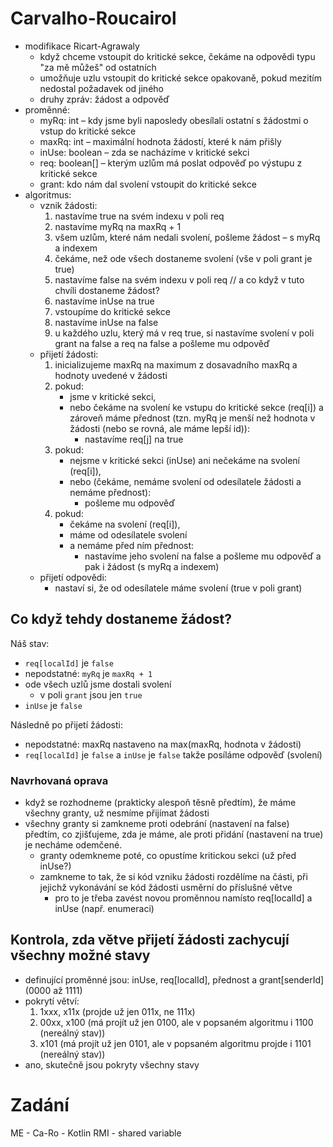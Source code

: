 # Carvalho-Roucairol
- modifikace Ricart-Agrawaly
    - když chceme vstoupit do kritické sekce, čekáme na odpovědi typu "za mě můžeš" od ostatních
    - umožňuje uzlu vstoupit do kritické sekce opakovaně, pokud mezitím nedostal požadavek od jiného
    - druhy zpráv: žádost a odpověď
- proměnné:
    - myRq: int – kdy jsme byli naposledy obesílali ostatní s žádostmi o vstup do kritické sekce
    - maxRq: int – maximální hodnota žádostí, které k nám přišly
    - inUse: boolean – zda se nacházíme v kritické sekci
    - req: boolean\[\] – kterým uzlům má poslat odpověď po výstupu z kritické sekce
    - grant: kdo nám dal svolení vstoupit do kritické sekce
- algoritmus:
    - vznik žádosti:
        1. nastavíme true na svém indexu v poli req
        2. nastavíme myRq na maxRq + 1
        3. všem uzlům, které nám nedali svolení, pošleme žádost – s myRq a indexem
        4. čekáme, než ode všech dostaneme svolení (vše v poli grant je true)
        5. nastavíme false na svém indexu v poli req // a co když v tuto chvíli dostaneme žádost?
        6. nastavíme inUse na true
        7. vstoupíme do kritické sekce
        8. nastavíme inUse na false
        9. u každého uzlu, který má v req true, si nastavíme svolení v poli grant na false a req na false a pošleme mu odpověď
    - přijetí žádosti:
        1. inicializujeme maxRq na maximum z dosavadního maxRq a hodnoty uvedené v žádosti
        2. pokud:
           - jsme v kritické sekci,
           - nebo čekáme na svolení ke vstupu do kritické sekce (req\[i\]) a zároveň máme přednost (tzn. myRq je menší než hodnota v žádosti (nebo se rovná, ale máme lepší id)):
               - nastavíme req\[j\] na true
        3. pokud:
           - nejsme v kritické sekci (inUse) ani nečekáme na svolení (req\[i\]),
           - nebo (čekáme, nemáme svolení od odesílatele žádosti a nemáme přednost):
             - pošleme mu odpověď
        4. pokud:
           - čekáme na svolení (req\[i\]),
           - máme od odesílatele svolení
           - a nemáme před ním přednost:
             - nastavíme jeho svolení na false a pošleme mu odpověď a pak i žádost (s myRq a indexem)
    - přijetí odpovědi:
        - nastaví si, že od odesílatele máme svolení (true v poli grant)

## Co když tehdy dostaneme žádost?
Náš stav:
- <code>req[localId]</code> je <code>false</code>
- nepodstatné: <code>myRq</code> je <code>maxRq + 1</code>
- ode všech uzlů jsme dostali svolení
  - v poli <code>grant</code> jsou jen <code>true</code>
- <code>inUse</code> je <code>false</code>

Následně po přijetí žádosti:
- nepodstatné: maxRq nastaveno na max(maxRq, hodnota v žádosti)
- <code>req[localId]</code> je <code>false</code> a <code>inUse</code> je <code>false</code> takže posíláme odpověď (svolení)

### Navrhovaná oprava
- když se rozhodneme (prakticky alespoň těsně předtím), že máme všechny granty, už nesmíme přijímat žádosti
- všechny granty si zamkneme proti odebrání (nastavení na false) předtím, co zjišťujeme, zda je máme, ale proti přidání (nastavení na true) je necháme odemčené.
  - granty odemkneme poté, co opustíme kritickou sekci (už před inUse?)
  - zamkneme to tak, že si kód vzniku žádosti rozdělíme na části, při jejichž vykonávání se kód žádosti usměrní do příslušné větve
    - pro to je třeba zavést novou proměnnou namísto req[localId] a inUse (např. enumeraci)

## Kontrola, zda větve přijetí žádosti zachycují všechny možné stavy
- definující proměnné jsou: inUse, req[localId], přednost a grant[senderId] (0000 až 1111)
- pokrytí větví:
  1. 1xxx, x11x (projde už jen 011x, ne 111x)
  2. 00xx, x100 (má projít už jen 0100, ale v popsaném algoritmu i 1100 (nereálný stav))
  3. x101 (má projít už jen 0101, ale v popsaném algoritmu projde i 1101 (nereálný stav))
- ano, skutečně jsou pokryty všechny stavy

# Zadání
ME - Ca-Ro - Kotlin RMI - shared variable